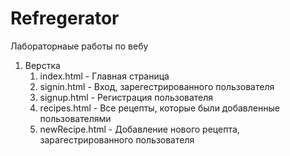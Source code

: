 # Refregerator

Лабораторнаые работы по вебу

1. Верстка
	1. index.html - Главная страница
	1. signin.html - Вход, зарегестрированного пользователя
	1. signup.html - Регистрация пользователя
	1. recipes.html - Все рецепты, которые были добавленные пользователями
	1. newRecipe.html - Добавление нового рецепта, зарагестрированного пользователя
